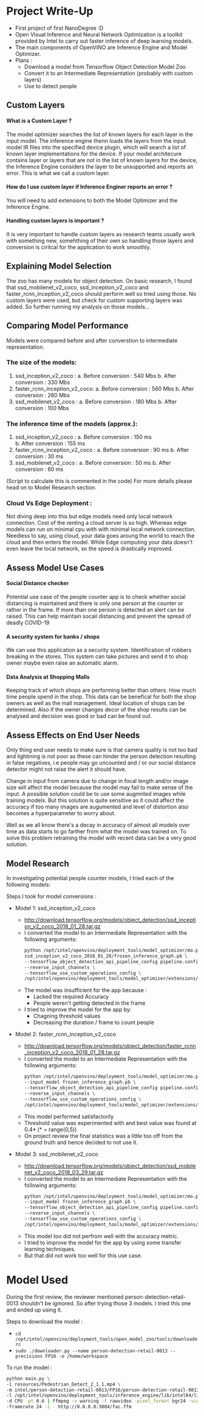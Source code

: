 # Project Write-Up

 - First project of first NanoDegree :D
 - Open Visual Inference and Neural Network Optimization is a toolkit provided by Intel to carry out faster inference of deep learning models.
 - The main components of OpenVINO are Inference Engine and Model Optimizer.
 - Plans :
     - Download a model from Tensorflow Object Detection Model Zoo
     - Convert it to an Intermediate Representation (probably with custom layers)
     - Use to detect people

## Custom Layers

#### What is a Custom Layer ?
The model optimizer searches the list of known layers for each layer in the input model. The inference engine thenn loads the layers from the input model IR files into the specified device plugin, which will search a list of known layer implementations for the device. If your model architecure contains layer or layers that are not in the list of known layers for the device, the Inference Engine considers the layer to be unsupported and reports an error. This is what we call a custom layer.

#### How do I use custom layer if Inference Enginer reports an error ?
You will need to add extensions to both the Model Optimizer and the Inference Engine.

#### Handling custom layers is important ?
It is very important to handle custom layers as research teams usually work with something new, somehthing of their own so handling those layers and conversion is ciritcal for the application to work smoothly.

## Explaining Model Selection 
The zoo has many models for object detection. On basic research, I found that ssd_mobilenet_v2_coco, ssd_inception_v2_coco and faster_rcnn_inception_v2_coco should perform well so tried using those.
No custom layers were used, but check for custom supporting layers was added.
So further running my analysis on those models...

## Comparing Model Performance

Models were compared before and after converstion to intermediate representation.
### The size of the models:
1. ssd_inception_v2_coco :
    a. Before conversion : 540 Mbs
    b. After conversion  : 330 Mbs
2. faster_rcnn_inception_v2_coco:
    a. Before conversion : 560 Mbs
    b. After conversion  : 260 Mbs
3. ssd_mobilenet_v2_coco :
    a. Before conversion : 180 Mbs
    b. After conversion  : 100 Mbs

### The inference time of the models (approx.):
1. ssd_inception_v2_coco :
    a. Before conversion : 150 ms    
    b. After conversion  : 155 ms
2. faster_rcnn_inception_v2_coco :
    a. Before conversion : 90 ms
    b. After conversion  : 30 ms
3. ssd_mobilenet_v2_coco :
    a. Before conversion : 50 ms
    b. After conversion  : 60 ms

(Script to calculate this is commented in the code)
For more details please head on to Model Research section.
### Cloud Vs Edge Deployment :

Not diving deep into this but edge models need only local network connection. 
Cost of the renting a cloud server is so high. 
Whereas edge models can run on minimal cpu with with minimal local network connection.
Needless to say, using cloud, your data goes aroung the world to reach the cloud and then enters the model.
While Edge computing your data doesn't even leave the local network, so the speed is drastically improved.

## Assess Model Use Cases

#### Social Distance checker
Potential use case of the people counter app is to check whether social distancing is maintained and there is only one person at the counter or rather in the frame. If more than one person is detected an alert can be raised.
This can help maintain socail distancing and prevent the spread of deadly COVID-19

#### A security system for banks / shops
We can use this application as a security system.
Identification of robbers breaking in the stores. This system can take pictures and send it to shop owner maybe even raise an automatic alarm.

#### Data Analysis at Shopping Malls
Keeping track of which shops are performing better than others.
How much time people spend in the shop.
This data can be benefical for both the shop owners as well as the mall management.
Ideal location of shops can be determined. Also if the owner changes decor of the shop results can be analysed and decision was good or bad can be found out.

## Assess Effects on End User Needs

Only thing end user needs to make sure is that camera quality is not too bad and lightining is not poor as these can hinder the person detection resulting in false negatives, i.e people may go uncounted and / or our social distance detector might not raise the alert it should have. 

Change in input from camera due to change in focal length and/or image size will affect the model because the model may fail to make sense of the input. A possible solution could be to use some augmnted images while training models. But this solution is quite sensitive as it could affect the accuracy if too many images are augumented and level of distortion also becomes a hyperparameter to worry about.

Well as we all know there's a decay in accuracy of almost all models over time as data starts to go farther from what the model was trained on. To solve this problem retraining the model with recent data can be a very good solution. 


## Model Research

In investigating potential people counter models, I tried each of the following models:

Steps I took for model conversions :

- Model 1: ssd_inception_v2_coco
  - http://download.tensorflow.org/models/object_detection/ssd_inception_v2_coco_2018_01_28.tar.gz
  - I converted the model to an Intermediate Representation with the following arguments: 
    ```sh
    python /opt/intel/openvino/deployment_tools/model_optimizer/mo.py --input_model \
    ssd_inception_v2_coco_2018_01_28/frozen_inference_graph.pb \
    --tensorflow_object_detection_api_pipeline_config pipeline.config \
    --reverse_input_channels \
    --tensorflow_use_custom_operations_config \
    /opt/intel/openvino/deployment_tools/model_optimizer/extensions/front/tf/ssd_v2_support.json
    ```
  - The model was insufficient for the app because :
      - Lacked the required Accuracy
      - People weren't getting detected in the frame
  - I tried to improve the model for the app by:
      - Chagning threshold values
      - Decreasing the duration / frame to count people
  
- Model 2: faster_rcnn_inception_v2_coco
  - http://download.tensorflow.org/models/object_detection/faster_rcnn_inception_v2_coco_2018_01_28.tar.gz
  - I converted the model to an Intermediate Representation with the following arguments:
    ```sh
    python /opt/intel/openvino/deployment_tools/model_optimizer/mo.py \
    --input_model frozen_inference_graph.pb \
    --tensorflow_object_detection_api_pipeline_config pipeline.config \
    --reverse_input_channels \
    --tensorflow_use_custom_operations_config \
    /opt/intel/openvino/deployment_tools/model_optimizer/extensions/front/tf/faster_rcnn_support.json 
    ```
  - This model performed satisfactorily
  - Threshold value was experimented with and best value was found at 0.4* (* = range(0,5))
  - On project review the final statistics was a little too off from the ground truth and hence decided to not use it.

- Model 3: ssd_mobilenet_v2_coco
  - http://download.tensorflow.org/models/object_detection/ssd_mobilenet_v2_coco_2018_03_29.tar.gz
  - I converted the model to an Intermediate Representation with the following arguments:
    ```sh
    python /opt/intel/openvino/deployment_tools/model_optimizer/mo.py \
    --input_model frozen_inference_graph.pb \
    --tensorflow_object_detection_api_pipeline_config pipeline.config \
    --reverse_input_channels \
    --tensorflow_use_custom_operations_config \
    /opt/intel/openvino/deployment_tools/model_optimizer/extensions/front/tf/ssd_v2_support.json 
    ```
  - This model too did not perfrom well with the accuracy metric.
  - I tried to improve the model for the app by using some transfer learning techniques.
  - But that did not work too well for this use case.

# Model Used 

During the first review, the reviewer mentioned person-detection-retail-0013 shouldn't be igmored. So after trying those 3 models. I tried this one and ended up using it.

Steps to download the model :
- ``` cd /opt/intel/openvino/deployment_tools/open_model_zoo/tools/downloaderc ```
- ``` sudo ./downloader.py --name person-detection-retail-0013 --precisions FP16 -o /home/workspace ```

To run the model :
```sh
python main.py \
-i resources/Pedestrian_Detect_2_1_1.mp4 \
-m intel/person-detection-retail-0013/FP16/person-detection-retail-0013.xml \
-l /opt/intel/openvino/deployment_tools/inference_engine/lib/intel64/libcpu_extension_sse4.so \
-d CPU -pt 0.6 | ffmpeg -v warning -f rawvideo -pixel_format bgr24 -video_size 768x432 \
-framerate 24 -i - http://0.0.0.0:3004/fac.ffm
```
